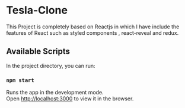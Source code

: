 # Tesla-Clone
This Project is completely based on Reactjs in which I have include the features of React such as styled components , react-reveal and redux.

## Available Scripts

In the project directory, you can run:

### `npm start`

Runs the app in the development mode.<br />
Open [http://localhost:3000](http://localhost:3000) to view it in the browser.

